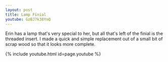 ```yaml
---
layout: post
title: Lamp Finial
youtube: GzBJ7k38YnQ
---
```

Erin has a lamp that's very special to her, but all that's left of the finial is
the threaded insert. I made a quick and simple replacement out of a small bit of
scrap wood so that it looks more complete.

{% include youtube.html id=page.youtube %}
